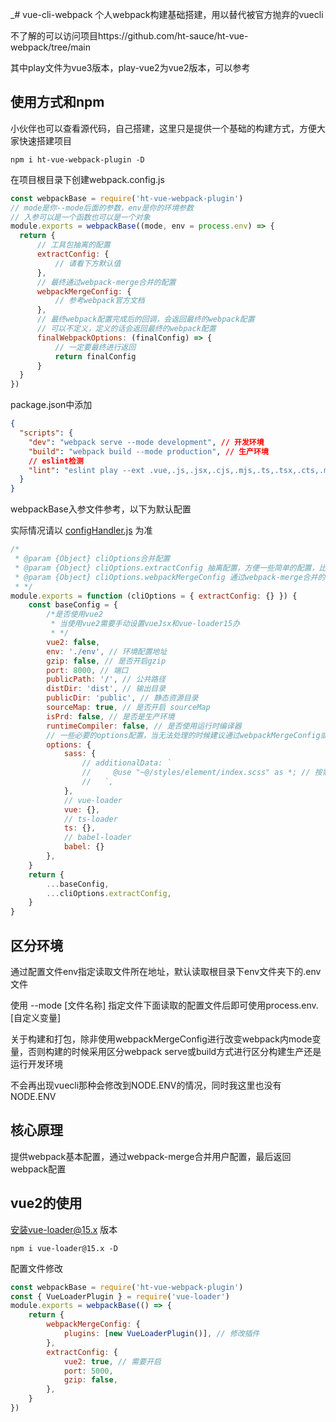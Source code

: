 _# vue-cli-webpack
个人webpack构建基础搭建，用以替代被官方抛弃的vuecli

不了解的可以访问项目https://github.com/ht-sauce/ht-vue-webpack/tree/main

其中play文件为vue3版本，play-vue2为vue2版本，可以参考
## 使用方式和npm
小伙伴也可以查看源代码，自己搭建，这里只是提供一个基础的构建方式，方便大家快速搭建项目
```shell
npm i ht-vue-webpack-plugin -D
```
在项目根目录下创建webpack.config.js
```javascript
const webpackBase = require('ht-vue-webpack-plugin')
// mode是你--mode后面的参数，env是你的环境参数
// 入参可以是一个函数也可以是一个对象
module.exports = webpackBase((mode, env = process.env) => {
  return {
      // 工具包抽离的配置
      extractConfig: {
          // 请看下方默认值
      },
      // 最终通过webpack-merge合并的配置
      webpackMergeConfig: {
          // 参考webpack官方文档
      },
      // 最终webpack配置完成后的回调，会返回最终的webpack配置
      // 可以不定义，定义的话会返回最终的webpack配置
      finalWebpackOptions: (finalConfig) => {
          // 一定要最终进行返回
          return finalConfig
      }
  }
})
```
package.json中添加
```json
{
  "scripts": {
    "dev": "webpack serve --mode development", // 开发环境
    "build": "webpack build --mode production", // 生产环境
    // eslint检测
    "lint": "eslint play --ext .vue,.js,.jsx,.cjs,.mjs,.ts,.tsx,.cts,.mts --fix --ignore-path .gitignore"
  }
}
```
webpackBase入参文件参考，以下为默认配置

实际情况请以
[configHandler.js](https://github.com/ht-sauce/ht-vue-webpack/blob/main/plugin/configHandler.js)
为准
```javascript  
/*
 * @param {Object} cliOptions合并配置
 * @param {Object} cliOptions.extractConfig 抽离配置，方便一些简单的配置，比如publicPath的配置，不然webpack的配置太繁琐了
 * @param {Object} cliOptions.webpackMergeConfig 通过webpack-merge合并的配置，会覆盖extractConfig传入的数据
 * */
module.exports = function (cliOptions = { extractConfig: {} }) {
    const baseConfig = {
        /*是否使用vue2
         * 当使用vue2需要手动设置vueJsx和vue-loader15办
         * */
        vue2: false,
        env: './env', // 环境配置地址
        gzip: false, // 是否开启gzip
        port: 8000, // 端口
        publicPath: '/', // 公共路径
        distDir: 'dist', // 输出目录
        publicDir: 'public', // 静态资源目录
        sourceMap: true, // 是否开启 sourceMap
        isPrd: false, // 是否是生产环境
        runtimeCompiler: false, // 是否使用运行时编译器
        // 一些必要的options配置，当无法处理的时候建议通过webpackMergeConfig或者finalWebpackOptions进行最终处理
        options: {
            sass: {
                // additionalData: `
                //     @use "~@/styles/element/index.scss" as *; // 按需加载修改主题色
                //   `,
            },
            // vue-loader
            vue: {},
            // ts-loader
            ts: {},
            // babel-loader
            babel: {}
        },
    }
    return {
        ...baseConfig,
        ...cliOptions.extractConfig,
    }
}
```
## 区分环境
通过配置文件env指定读取文件所在地址，默认读取根目录下env文件夹下的.env文件

使用 --mode [文件名称] 指定文件下面读取的配置文件后即可使用process.env.[自定义变量]

关于构建和打包，除非使用webpackMergeConfig进行改变webpack内mode变量，否则构建的时候采用区分webpack serve或build方式进行区分构建生产还是运行开发环境

不会再出现vuecli那种会修改到NODE.ENV的情况，同时我这里也没有NODE.ENV
## 核心原理
提供webpack基本配置，通过webpack-merge合并用户配置，最后返回webpack配置
## vue2的使用
安装vue-loader@15.x 版本
```shell
npm i vue-loader@15.x -D
```
配置文件修改
```javascript
const webpackBase = require('ht-vue-webpack-plugin')
const { VueLoaderPlugin } = require('vue-loader')
module.exports = webpackBase(() => {
    return {
        webpackMergeConfig: {
            plugins: [new VueLoaderPlugin()], // 修改插件
        },
        extractConfig: {
            vue2: true, // 需要开启
            port: 5000,
            gzip: false,
        },
    }
})
```


